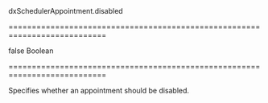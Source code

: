 <!--id-->dxSchedulerAppointment.disabled<!--/id-->
===========================================================================
<!--default-->false<!--/default-->
<!--type-->Boolean<!--/type-->
===========================================================================

<!--shortDescription-->
Specifies whether an appointment should be disabled.
<!--/shortDescription-->

<!--fullDescription-->

<!--/fullDescription-->